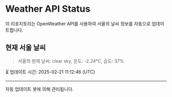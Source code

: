 
# Weather API Status

이 리포지토리는 OpenWeather API를 사용하여 서울의 날씨 정보를 자동으로 업데이트합니다.

## 현재 서울 날씨
> 서울의 현재 날씨: clear sky, 온도: -2.24°C, 습도: 37%

⏳ 업데이트 시간: 2025-02-21 11:12:46 (UTC)

---
자동 업데이트 봇에 의해 관리됩니다.

